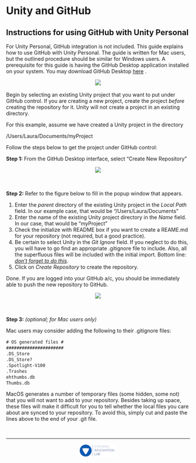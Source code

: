 Unity and GitHub
================


Instructions for using GitHub with Unity Personal
-------------------------------------------------

For Unity Personal, GitHub integration is not included.  This guide explains how to use GitHub with Unity Personal.  The guide is written for Mac users, but the outlined procedure should be similar for Windows users.  A prerequisite for this guide is having the GitHub Desktop application installed on your system.  You may download GitHub Desktop [here](https://desktop.github.com/) .

<p align="center">
<img src="../images/git_hub_logo.jpg" width="300">
</p>

Begin by selecting an existing Unity project that you want to put under GitHub control.  If you are creating a new project, create the project *before* creating the repository for it.  Unity will not create a project in an existing directory.

For this example, assume we have created a Unity project in the directory

/Users/Laura/Documents/myProject

Follow the steps below to get the project under GitHub control:

**Step 1:** From the GitHub Desktop interface, select “Create New Repository”

<p align="center">
<img src="../images/Fig1.png" width="800">
</p>
<br>

**Step 2:** Refer to the figure below to fill in the popup window that appears.



1. Enter the *parent* directory of the existing Unity project in the *Local Path* field.  In our example case, that would be “/Users/Laura/Documents”
2. Enter the name of the existing Unity project directory in the *Name* field.  In our case, that would be “myProject”
3. Check the initialize with README box if you want to create a REAME.md for your repository (not required, but a good practice).
4. Be certain to select Unity in the *Git Ignore* field.  If you neglect to do this, you will have to go find an appropriate .gitignore file to include.  Also, all the superfluous files will be included with the initial import.  Bottom line: *<span style="text-decoration:underline;">don’t forget to do this</span>*.
5. Click on *Create Repository* to create the repository.

Done.  If you are logged into your GitHub a/c, you should be immediately able to push the new repository to GitHub.

<p align="center">
<img src="../images/Fig2.png" width="500">
</p>
<br>

**Step 3:** *(optional; for Mac users only)*

Mac users may consider adding the following to their .gitignore files:


```
# OS generated files #
######################
.DS_Store
.DS_Store?
.Spotlight-V100
.Trashes
ehthumbs.db
Thumbs.db
```


MacOS generates a number of temporary files (some hidden, some not) that you will not want to add to your repository.  Besides taking up space, these files will make it difficult for you to tell whether the local files you care about are synced to your repository.  To avoid this, simply cut and paste the lines above to the end of your .git file.  


<br><hr>
<p align="center">
<img src="/img/il_logo.png" width="100">
</p>
